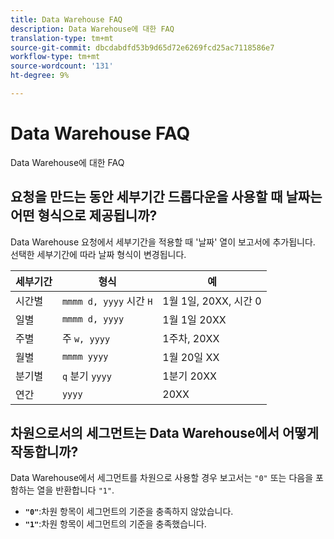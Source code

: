 ```yaml
---
title: Data Warehouse FAQ
description: Data Warehouse에 대한 FAQ
translation-type: tm+mt
source-git-commit: dbcdabdfd53b9d65d72e6269fcd25ac7118586e7
workflow-type: tm+mt
source-wordcount: '131'
ht-degree: 9%

---
```



# Data Warehouse FAQ

Data Warehouse에 대한 FAQ

## 요청을 만드는 동안 세부기간 드롭다운을 사용할 때 날짜는 어떤 형식으로 제공됩니까?

Data Warehouse 요청에서 세부기간을 적용할 때 &#39;날짜&#39; 열이 보고서에 추가됩니다. 선택한 세부기간에 따라 날짜 형식이 변경됩니다.

| 세부기간 | 형식 | 예 |
| --- | --- | --- |
| 시간별 | `mmmm d, yyyy` 시간 `H` | 1월 1일, 20XX, 시간 0 |
| 일별 | `mmmm d, yyyy` | 1월 1일 20XX |
| 주별 | 주 `w, yyyy` | 1주차, 20XX |
| 월별 | `mmmm yyyy` | 1월 20일 XX |
| 분기별 | `q` 분기 `yyyy` | 1분기 20XX |
| 연간 | `yyyy` | 20XX |

## 차원으로서의 세그먼트는 Data Warehouse에서 어떻게 작동합니까?

Data Warehouse에서 세그먼트를 차원으로 사용할 경우 보고서는 `"0"` 또는 다음을 포함하는 열을 반환합니다 `"1"`.

* **`"0"`**:차원 항목이 세그먼트의 기준을 충족하지 않았습니다.
* **`"1"`**:차원 항목이 세그먼트의 기준을 충족했습니다.
